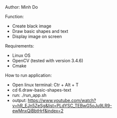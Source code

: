 
Author: Minh Do

Function:
- Create black image
- Draw basic shapes and text
- Display image on screen

Requirements:
- Linux OS
- OpenCV (tested with version 3.4.6)
- Cmake

How to run application:

- Open linux terminal: Ctr + Alt + T 
- cd 6.draw-basic-shapes-text
- run: ./run_app.sh
- output: https://www.youtube.com/watch?v=hR_EJn5ZeSg&list=PLdYSC_TEBwG5oJu9LR9-ewMnxQiBbtHrf&index=2



